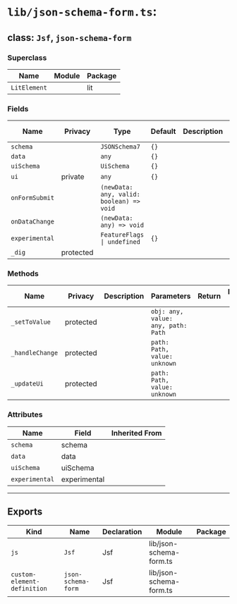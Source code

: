 # `lib/json-schema-form.ts`:

## class: `Jsf`, `json-schema-form`

### Superclass

| Name         | Module | Package |
| ------------ | ------ | ------- |
| `LitElement` |        | lit     |

### Fields

| Name           | Privacy   | Type                                     | Default | Description | Inherited From |
| -------------- | --------- | ---------------------------------------- | ------- | ----------- | -------------- |
| `schema`       |           | `JSONSchema7`                            | `{}`    |             |                |
| `data`         |           | `any`                                    | `{}`    |             |                |
| `uiSchema`     |           | `UiSchema`                               | `{}`    |             |                |
| `ui`           | private   | `any`                                    | `{}`    |             |                |
| `onFormSubmit` |           | `(newData: any, valid: boolean) => void` |         |             |                |
| `onDataChange` |           | `(newData: any) => void`                 |         |             |                |
| `experimental` |           | `FeatureFlags \| undefined`              | `{}`    |             |                |
| `_dig`         | protected |                                          |         |             |                |

### Methods

| Name            | Privacy   | Description | Parameters                         | Return | Inherited From |
| --------------- | --------- | ----------- | ---------------------------------- | ------ | -------------- |
| `_setToValue`   | protected |             | `obj: any, value: any, path: Path` |        |                |
| `_handleChange` | protected |             | `path: Path, value: unknown`       |        |                |
| `_updateUi`     | protected |             | `path: Path, value: unknown`       |        |                |

### Attributes

| Name           | Field        | Inherited From |
| -------------- | ------------ | -------------- |
| `schema`       | schema       |                |
| `data`         | data         |                |
| `uiSchema`     | uiSchema     |                |
| `experimental` | experimental |                |

<hr/>

## Exports

| Kind                        | Name               | Declaration | Module                  | Package |
| --------------------------- | ------------------ | ----------- | ----------------------- | ------- |
| `js`                        | `Jsf`              | Jsf         | lib/json-schema-form.ts |         |
| `custom-element-definition` | `json-schema-form` | Jsf         | lib/json-schema-form.ts |         |
